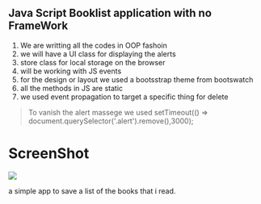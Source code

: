 ## Java Script Booklist application with no FrameWork
 1. We are writting all the codes in OOP fashoin 
 2. we will have a UI class for displaying the alerts 
 3. store class for local storage on the browser 
 4. will be working with JS events
 5. for the design or layout we used a bootsstrap theme from bootswatch
 6. all the methods in JS are static 
 7. we used event propagation to target a specific thing for delete 
 > To vanish the alert massege we used 
 > setTimeout(() => document.querySelector('.alert').remove(),3000);

 # ScreenShot
 ![](https://github.com/mfsiat/bookListApp_js/blob/master/BookListApp_JS.PNG.png)


 a simple app to save a list of the books that i read. 
